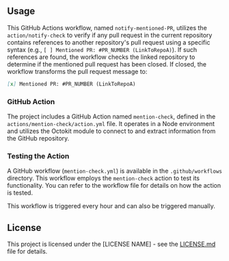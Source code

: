 ## Usage

This GitHub Actions workflow, named `notify-mentioned-PR`, utilizes the `action/notify-check` to verify if any pull request in the current repository contains references to another repository's pull request using a specific syntax (e.g., `[ ] Mentioned PR: #PR_NUMBER (LinkToRepoA)`). If such references are found, the workflow checks the linked repository to determine if the mentioned pull request has been closed. If closed, the workflow transforms the pull request message to:

```markdown
[x] Mentioned PR: #PR_NUMBER (LinkToRepoA)
```

### GitHub Action

The project includes a GitHub Action named `mention-check`, defined in the `actions/mention-check/action.yml` file. It operates in a Node environment and utilizes the Octokit module to connect to and extract information from the GitHub repository.

### Testing the Action

A GitHub workflow (`mention-check.yml`) is available in the `.github/workflows` directory. This workflow employs the `mention-check` action to test its functionality. You can refer to the workflow file for details on how the action is tested.

This workflow is triggered every hour and can also be triggered manually.

## License

This project is licensed under the [LICENSE NAME] - see the [LICENSE.md](LICENSE.md) file for details.